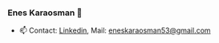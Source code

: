 ### Enes Karaosman 👋

- 📫 Contact: [Linkedin](https://www.linkedin.com/in/enes-karaosman-50b952105/), Mail: eneskaraosman53@gmail.com
